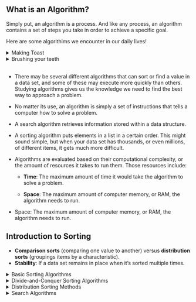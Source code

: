 
  ## **What is an Algorithm?**
  Simply put, an algorithm is a process. And like any process, an algorithm contains a set of steps you take in order to achieve a specific goal.

  Here are some algorithims we encounter in our daily lives!
<details>
<summary>Making Toast</summary>

1. Get a slice of bread
2. Place the slice of bread in the toaster
3. Turn the toaster on
4. Wait a few minutes
5. Take the toast out of the toaster
6. Place the toast on a plate 
</details>

<details>
<summary>Brushing your teeth</summary>

1. Get you tooth brush
2. Get you tooth paste
3. Open the tooth paste
4. Push on the tooth paste until it gets onto the brush
5. Brush teeth back and forth for two minuets
6. Rinse you mouth
</details>

<br>

- There may be several different algorithms that can sort or find a value in a data set, and some of these may execute more quickly than others. Studying algorithms gives us the knowledge we need to find the best way to approach a problem.

- No matter its use, an algorithm is simply a set of instructions that tells a computer how to solve a problem.

- A search algorithm retrieves information stored within a data structure.

- A sorting algorithm puts elements in a list in a certain order. This might sound simple, but when your data set has thousands, or even millions, of different items, it gets much more difficult.

- Algorithms are evaluated based on their computational complexity, or the amount of resources it takes to run them. Those resources include:

    - **Time**: The maximum amount of time it would take the algorithm to solve a problem.

    - **Space**: The maximum amount of computer memory, or RAM, the algorithm needs to run.

- Space: The maximum amount of computer memory, or RAM, the algorithm needs to run.


## Introduction to Sorting
  
- **Comparison sorts** (comparing one value to another) versus **distribution sorts** (groupings items by a characteristic).
- **Stability**: If a data set remains in place when it’s sorted multiple times.


<details>
<summary>Basic Sorting Algorithms</summary>
  These sorting methods are slow, inefficient, rarely used, but simpler to learn, more intuitive, and a good starting point


Name | Description | BigO Time | Big0 Space | Stability | Use Cases
--- | --- | --- | --- | --- | ---
Bubble | Because items have to 'bubble' to their correct position in the list.......1. Start at the beginning of the array. 2. Compare the current item to the next item. 3. If the current item is greater, you swap places; if the current item is smaller, that’s great and keep it in place. 4.Move onto the next item and keep comparing. 5.Keep going through the array until no swaps happen | 0(N^2) - not good for large datasets |  0(1) - no new arrays created regardless of data size | Stable: items remain sorted as we loop through the array. | Rarely used in real life due to its quadratic worst case run time.  A good sorting algorithm for beginners
Insertion | “Insertion” because you take each item and insert it into its correct position.  Think of how someone would sort a handful of playing cards......Start with first item and think of it as being in its own sorted section. Take its next door neighbor and compare it. Move it to the right place in the sorted section of the array by comparing it one at a time with the items in the sorted array. | O(N^2) - you have to traverse the array repeatedly to insert the current value, inefficient for large data. | O(1) - no new arrays created regardless of input size. | Stable: items remain sorted while we loop through the array. | Used IRL for small datasets.
</details>

<details>
<summary>Divide-and-Conquer Sorting Algorithms</summary>
  
Name | Description | BigO Time | Big0 Space | Stability | Use Cases
--- | --- | --- | --- | --- | ---
Merge | “Merge” because you split up the array into small and sorted parts, then merge the small pieces together into sorted smaller arrays until you have one big array again.  This is usually split up into two functions, a recursive MergeSort that splits the array recursively and a Merge helper function that joins the pieces back together.....1: Merge Sort: Take the array and split it in half over and over again until you have one-item long (sorted) arrays.  2: Merge: Compare the first element of neighboring arrays and sort them, putting them into a results array.  3. Return results when all elements have been copied. | O(N log(N)) - Non-recursive Merge function is O(N).  Recursive MergeSort is O(log(N)). Multiply the two to get its worst-case run time. | O(N) - creates separate results array as data is being merged | Stable: elements maintain original positions with respect to each other. | Useful in databases.  Useful when additional data may arrive during/after sorting.  Used by Safari/Firefox in their JS array method .sort()
Quick | Divides the array into three parts, pivot, leftP, and rightP. The pivot is considered sorted because it’s one item. Recursively call quick sort on the left and right partitions to sort those elements as well. | 0(N^2) - partitions each array recursively. | 0(log(N)) | Unstable:  we swap non-adjacent elements without respect to their original positions.  (Relative order of equal sort items is not preserved) | Good in virtual memory environment.  The built-in sort for C programming languages, Java, Python.  Works better for caching environments.  Gets tripped up on data sets with similar values (merge would be better)

</details>

<details>
<summary>Distribution Sorting Methods</summary>

Name | Description | BigO Time | Big0 Space | Stability | Use Cases
--- | --- | --- | --- | --- | ---
Bucket | Distribute elements into buckets(arrays) based on their value.  Sort elements in each bucket using a sorting method(insertion).  Put all the elements back into the original array.| O(N^2) | O(N) - making another array | Stable: if we use insertion sort. | Dense data, when values in your starting array are relatively close.  (But not too close, or they will all end up in one bucket.


</details>

<details>
<summary>Search Algorithms</summary>

Name | Description | BigO Time | Big0 Space | Stability | Use Cases
--- | --- | --- | --- | --- | ---
Binary Search | Starts comparing the search element with the middle element in the list.  If both match, then return the index. Otherwise, check whether the search element is smaller or larger than the middle element in the list.  If the search element is smaller, then we repeat the same process for the left sublist of the middle element.  If the search element is larger, then we repeat the same process for the right sublist of the middle element.  Repeat this process until we find the search element in the list or until we’re left with a sublist of only one element. And if that element also doesn't match with the search element, then return -1. | O(log n) - we reduce the number of elements in the array we’re considering by ½ each time. | O(1) - no new array needed| Stable | Array must be sorted.  Can be implemented on different data types such as numbers and strings


</details>
